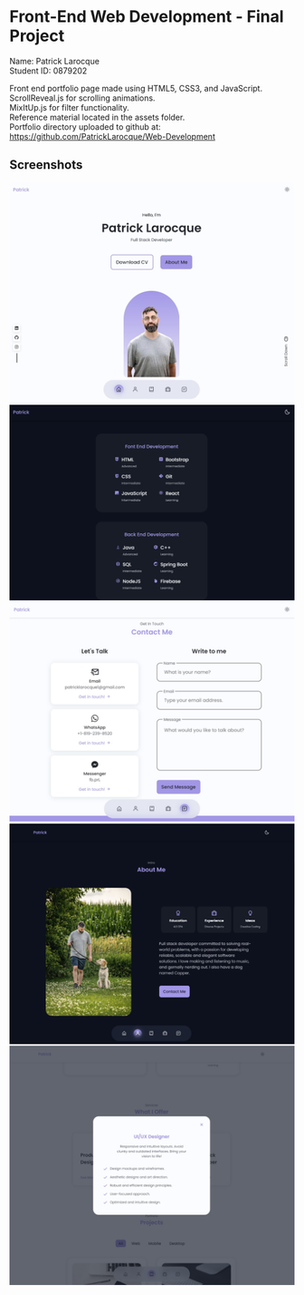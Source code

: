 # Front-End Web Development - Final Project

Name: Patrick Larocque   
Student ID: 0879202   
  
  
Front end portfolio page made using HTML5, CSS3, and JavaScript.  
ScrollReveal.js for scrolling animations.  
MixItUp.js for filter functionality.  
Reference material located in the assets folder.   
Portfolio directory uploaded to github at: <https://github.com/PatrickLarocque/Web-Development>  

## Screenshots

![ScreenShot](Assets/PortfolioSS1.jpg)
![ScreenShot](Assets/PortfolioSS2.jpg)
![ScreenShot](Assets/PortfolioSS3.jpg)
![ScreenShot](Assets/PortfolioSS4.jpg)
![ScreenShot](Assets/PortfolioSS5.jpg)
